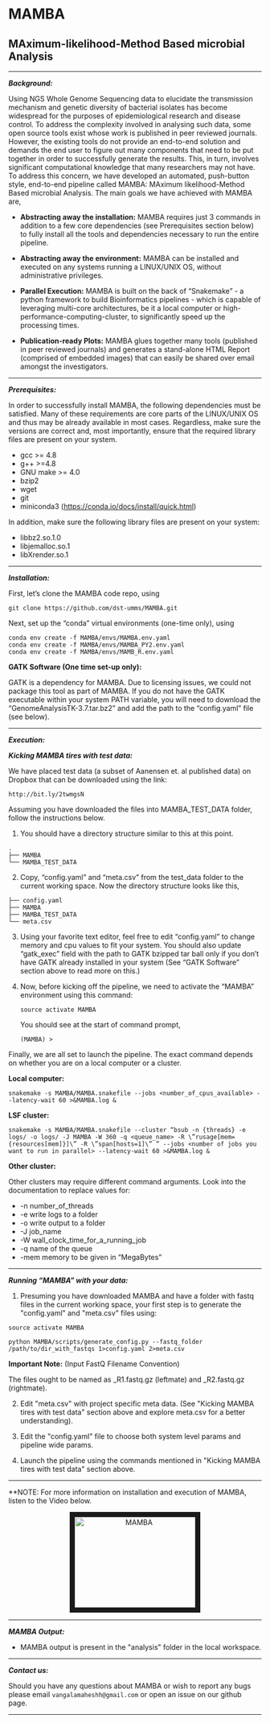 # MAMBA

## MAximum-likelihood-Method Based microbial Analysis
-----------------------------------------------------

***Background:***

Using NGS Whole Genome Sequencing data to elucidate the transmission mechanism and genetic diversity of bacterial isolates has become widespread for the purposes of epidemiological research and disease control. To address the complexity involved in analysing such data, some open source tools exist whose work is published in peer reviewed journals. However, the existing tools do not provide an end-to-end solution and demands the end user to figure out many components that need to be put together in order to successfully generate the results. This, in turn, involves significant computational knowledge that many researchers may not have. To address this concern, we have developed an automated, push-button style, end-to-end pipeline called MAMBA: MAximum likelihood-Method Based microbial Analysis. The main goals we have achieved with MAMBA are,

* **Abstracting away the installation:** 
MAMBA requires just 3 commands in addition to a few core dependencies (see Prerequisites section below) to fully install all the tools and dependencies necessary to run the entire pipeline. 

* **Abstracting away the environment:** MAMBA can be installed and executed on any systems running a LINUX/UNIX OS, without administrative privileges.

* **Parallel Execution:** MAMBA is built on the back of “Snakemake” - a python framework to build Bioinformatics pipelines - which is capable of leveraging multi-core architectures, be it a local computer or high-performance-computing-cluster, to significantly speed up the processing times.

* **Publication-ready Plots:** MAMBA glues together many tools (published in peer reviewed journals) and generates a stand-alone HTML Report (comprised of embedded images) that can easily be shared over email amongst the investigators.

***

***Prerequisites:***

In order to successfully install MAMBA, the following dependencies must be satisfied. Many of these requirements are core parts of the LINUX/UNIX OS and thus may be already available in most cases. Regardless, make sure the versions are correct and, most importantly, ensure that the required library files are present on your system.

* gcc >= 4.8
* g++ >=4.8
* GNU make >= 4.0
* bzip2
* wget
* git
* miniconda3 (https://conda.io/docs/install/quick.html)


In addition, make sure the following library files are present on your system:

* libbz2.so.1.0
* libjemalloc.so.1
* libXrender.so.1

***

***Installation:***

First, let’s clone the MAMBA code repo, using

`git clone https://github.com/dst-umms/MAMBA.git`

Next, set up the “conda” virtual environments (one-time only), using

```
conda env create -f MAMBA/envs/MAMBA.env.yaml
conda env create -f MAMBA/envs/MAMBA_PY2.env.yaml
conda env create -f MAMBA/envs/MAMB_R.env.yaml
```

**GATK Software (One time set-up only):**

GATK is a dependency for MAMBA. Due to licensing issues, we could not package this tool as part of MAMBA. If you do not have the GATK executable within your system PATH variable, you will need to download the “GenomeAnalysisTK-3.7.tar.bz2” and add the path to the “config.yaml” file (see below).

***

***Execution:***

***Kicking MAMBA tires with test data:***

We have placed test data (a subset of Aanensen et. al published data) on Dropbox that can be downloaded using the link:

`http://bit.ly/2twmgsN`

Assuming you have downloaded the files into MAMBA_TEST_DATA folder, follow the instructions below.

1. You should have a directory structure similar to this at this point.

```
.
├── MAMBA
└── MAMBA_TEST_DATA
```

2. Copy, “config.yaml” and “meta.csv” from the test_data folder to the current working space. Now the directory structure looks like this,

```
├── config.yaml
├── MAMBA
├── MAMBA_TEST_DATA
└── meta.csv
```

3. Using your favorite text editor, feel free to edit “config.yaml” to change memory and cpu values to fit your system. You should also update “gatk_exec” field with the path to GATK bzipped tar ball only if you don’t have GATK already installed in your system (See “GATK Software” section above to read more on this.)

4. Now, before kicking off the pipeline, we need to activate the “MAMBA” environment using this command:

    `source activate MAMBA`

    You should see at the start of command prompt,

    `(MAMBA) >`

Finally, we are all set to launch the pipeline. The exact command depends on whether you are on a local computer or a cluster.

**Local computer:**

`snakemake -s MAMBA/MAMBA.snakefile --jobs <number_of_cpus_available> --latency-wait 60 >&MAMBA.log &`

**LSF cluster:**

```
snakemake -s MAMBA/MAMBA.snakefile --cluster “bsub -n {threads} -e logs/ -o logs/ -J MAMBA -W 360 -q <queue_name> -R \”rusage[mem={resources[mem]}]\” -R \”span[hosts=1]\” ” --jobs <number of jobs you want to run in parallel> --latency-wait 60 >&MAMBA.log &
```

**Other cluster:** 

Other clusters may require different command arguments. Look into the documentation to replace values for:

* -n number_of_threads
* -e write logs to a folder
* -o write output to a folder
* -J job_name
* -W wall_clock_time_for_a_running_job
* -q name of the queue
* -mem memory to be given in “MegaBytes”


***

***Running “MAMBA” with your data:***

1. Presuming you have downloaded MAMBA and have a folder with fastq files in the current working space, your first step is to generate the "config.yaml" and "meta.csv" files using:

```
source activate MAMBA

python MAMBA/scripts/generate_config.py --fastq_folder /path/to/dir_with_fastqs 1>config.yaml 2>meta.csv

```

**Important Note:** (Input FastQ Filename Convention)

The files ought to be named as _R1.fastq.gz (leftmate) and _R2.fastq.gz (rightmate).

2. Edit "meta.csv" with project specific meta data. (See "Kicking MAMBA tires with test data" section above and explore meta.csv for a better understanding).

3. Edit the "config.yaml" file to choose both system level params and pipeline wide params.

4. Launch the pipeline using the commands mentioned in "Kicking MAMBA tires with test data" section above.


***

**NOTE: For more information on installation and execution of MAMBA, listen to the Video below.

<div style="text-align:center">
<a href="http://www.youtube.com/watch?feature=player_embedded&v=wmW6izBum-U" 
target="_blank"><img src="http://img.youtube.com/vi/wmW6izBum-U/0.jpg" 
alt="MAMBA" width="240" height="180" border="10" /></a>
</div>

***

***MAMBA Output:***

* MAMBA output is present in the "analysis" folder in the local workspace.


***

***Contact us:***

Should you have any questions about MAMBA or wish to report any bugs please email `vangalamaheshh@gmail.com` or open an issue on our github page.  


***


